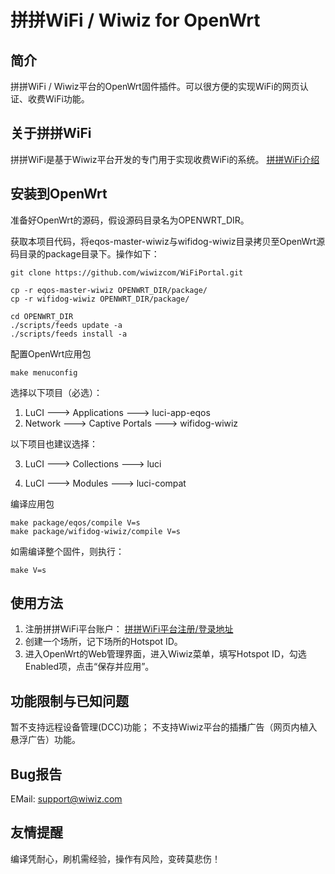 # 拼拼WiFi / Wiwiz for OpenWrt

## 简介
拼拼WiFi / Wiwiz平台的OpenWrt固件插件。可以很方便的实现WiFi的网页认证、收费WiFi功能。

## 关于拼拼WiFi
拼拼WiFi是基于Wiwiz平台开发的专门用于实现收费WiFi的系统。
[拼拼WiFi介绍](http://www.wiwiz.com/pinpinwifi/#docs)

## 安装到OpenWrt
准备好OpenWrt的源码，假设源码目录名为OPENWRT_DIR。

获取本项目代码，将eqos-master-wiwiz与wifidog-wiwiz目录拷贝至OpenWrt源码目录的package目录下。操作如下：

```
git clone https://github.com/wiwizcom/WiFiPortal.git

cp -r eqos-master-wiwiz OPENWRT_DIR/package/
cp -r wifidog-wiwiz OPENWRT_DIR/package/

cd OPENWRT_DIR
./scripts/feeds update -a
./scripts/feeds install -a
```

配置OpenWrt应用包
```
make menuconfig
```

选择以下项目（必选）：
1. LuCI ---> Applications ---> luci-app-eqos
2. Network ---> Captive Portals ---> wifidog-wiwiz

以下项目也建议选择：

3. LuCI ---> Collections  ---> luci

4. LuCI ---> Modules ---> luci-compat


编译应用包
```
make package/eqos/compile V=s
make package/wifidog-wiwiz/compile V=s
```

如需编译整个固件，则执行：
```
make V=s
```

## 使用方法
1. 注册拼拼WiFi平台账户：
[拼拼WiFi平台注册/登录地址](http://www.wiwiz.com/pinpinwifi)
2. 创建一个场所，记下场所的Hotspot ID。
3. 进入OpenWrt的Web管理界面，进入Wiwiz菜单，填写Hotspot ID，勾选Enabled项，点击“保存并应用”。

## 功能限制与已知问题
暂不支持远程设备管理(DCC)功能；
不支持Wiwiz平台的插播广告（网页内植入悬浮广告）功能。

## Bug报告
EMail: support@wiwiz.com

## 友情提醒
编译凭耐心，刷机需经验，操作有风险，变砖莫悲伤！
